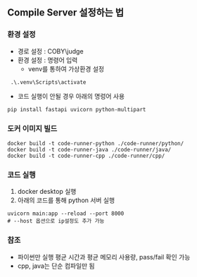 ## Compile Server 설정하는 법

### 환경 설정
* 경로 설정 : COBY\judge
* 환경 설정 : 명령어 입력
    - venv를 통하여 가상환경 설정
```
 .\.venv\Scripts\activate
```
* 코드 실행이 안될 경우 아래의 명렁어 사용
```
pip install fastapi uvicorn python-multipart
```
### 도커 이미지 빌드
```
docker build -t code-runner-python ./code-runner/python/
docker build -t code-runner-java ./code-runner/java/
docker build -t code-runner-cpp ./code-runner/cpp/
```
### 코드 실행
1. docker desktop 실행
2. 아래의 코드를 통해 python 서버 실행
```
uvicorn main:app --reload --port 8000
# --host 옵션으로 ip설정도 추가 가능
```

### 참조
* 파이썬만 실행 평균 시간과 평균 메모리 사용량, pass/fail 확인 가능
* cpp, java는 단순 컴파일만 됨